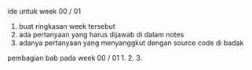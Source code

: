 ide untuk week 00 / 01

1.  buat ringkasan week tersebut
2. ada pertanyaan yang harus dijawab di dalam notes
3. adanya pertanyaan yang menyanggkut dengan source code di badak


pembagian bab pada week 00 / 01
1.
2.
3. 

